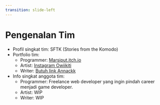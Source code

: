 ```yaml
---
transition: slide-left
---
```


# Pengenalan Tim

- Profil singkat tim: SFTK (Stories from the Komodo)
- Portfolio tim:
  - Programmer: [Marsiput.itch.io](https://Marsiput.itch.io)
  - Artist: [Instagram Owiikiti](https://www.instagram.com/owiikiti?igsh=MW40ODhxdWtmMGV0OQ==)
  - Writer: [Butuh link Annackk]()
- Info singkat anggota tim:
  - Programmer: 
    Freelance web developer yang ingin pindah career menjadi game developer.
  - Artist:
    WIP
  - Writer: 
    WIP